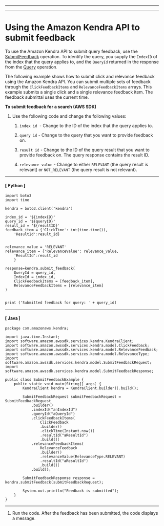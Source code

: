 --------

--------

# Using the Amazon Kendra API to submit feedback<a name="feedback-api"></a>

To use the Amazon Kendra API to submit query feedback, use the [SubmitFeedback](API_SubmitFeedback.md) operation\. To identify the query, you supply the `IndexID` of the index that the query applies to, and the `QueryId` returned in the response from the [Query](API_Query.md) operation\. 

The following example shows how to submit click and relevance feedback using the Amazon Kendra API\. You can submit multiple sets of feedback through the `ClickFeedbackItems` and `RelevanceFeedbackItems` arrays\. This example submits a single click and a single relevance feedback item\. The feedback submittal uses the current time\.

**To submit feedback for a search \(AWS SDK\)**

1. Use the following code and change the following values:

   1. `index id`  \- Change to the ID of the index that the query applies to\.

   1. `query id` \- Change to the query that you want to provide feedback on\.

   1. `result id` \- Change to the ID of the query result that you want to provide feedback on\. The query response contains the result ID\.

   1. `relevance value` \- Change to either `RELEVANT` \(the query result is relevant\) or `NOT_RELEVANT` \(the query result is not relevant\)\.

------
#### [ Python ]

   ```
   import boto3
   import time
   
   kendra = boto3.client('kendra')
   
   index_id = '${indexID}'
   query_id = '${queryID}'
   result_id = '${resultID}'
   feedback_item = {'ClickTime': int(time.time()),
       'ResultId':result_id}
   
   
   relevance_value = 'RELEVANT'
   relevance_item = {'RelevanceValue': relevance_value,
       'ResultId':result_id
       }
   
   response=kendra.submit_feedback(
       QueryId = query_id,
       IndexId = index_id,
       ClickFeedbackItems = [feedback_item],
       RelevanceFeedbackItems = [relevance_item]
   )
   
   
   print ('Submitted feedback for query: ' + query_id)
   ```

------
#### [ Java ]

   ```
   package com.amazonaws.kendra;
   
   import java.time.Instant;
   import software.amazon.awssdk.services.kendra.KendraClient;
   import software.amazon.awssdk.services.kendra.model.ClickFeedback;
   import software.amazon.awssdk.services.kendra.model.RelevanceFeedback;
   import software.amazon.awssdk.services.kendra.model.RelevanceType;
   import software.amazon.awssdk.services.kendra.model.SubmitFeedbackRequest;
   import software.amazon.awssdk.services.kendra.model.SubmitFeedbackResponse;
   
   public class SubmitFeedbackExample {
       public static void main(String[] args) {
           KendraClient kendra = KendraClient.builder().build();
   
           SubmitFeedbackRequest submitFeedbackRequest = SubmitFeedbackRequest
               .builder()
               .indexId("anIndexId")
               .queryId("aQueryId")
               .clickFeedbackItems(
                   ClickFeedback
                   .builder()
                   .clickTime(Instant.now())
                   .resultId("aResultId")
                   .build())
               .relevanceFeedbackItems(
                   RelevanceFeedback
                   .builder()
                   .relevanceValue(RelevanceType.RELEVANT)
                   .resultId("aResultId")
                   .build())
               .build();
   
           SubmitFeedbackResponse response = kendra.submitFeedback(submitFeedbackRequest);
   
           System.out.println("Feedback is submitted");
       }
   }
   ```

------

1. Run the code\. After the feedback has been submitted, the code displays a message\.